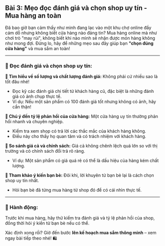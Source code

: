 ## Bài 3: Mẹo đọc đánh giá và chọn shop uy tín - Mua hàng an toàn

Đã bao giờ bạn cảm thấy như mình đang lạc vào một khu chợ online đầy cám dỗ nhưng không biết cửa hàng nào đáng tin? Mua hàng online mà như chơi trò "may rủi", không biết khi nào mình sẽ nhận được món hàng không như mong đợi. Đừng lo, hãy để những mẹo sau đây giúp bạn **"chọn đúng cửa hàng"** và mua sắm an toàn!

---

### 📌 Đọc đánh giá và chọn shop uy tín:

**🔹 Tìm hiểu về số lượng và chất lượng đánh giá:**
Không phải cứ nhiều sao là tốt đâu nhé!  
- Đọc kỹ các đánh giá chi tiết từ khách hàng cũ, đặc biệt là những đánh giá có ảnh chụp thực tế.  
- Ví dụ: Nếu một sản phẩm có 100 đánh giá tốt nhưng không có ảnh, hãy cẩn thận!

**🔹 Chú ý đến tỷ lệ phản hồi của cửa hàng:**
Một cửa hàng uy tín thường phản hồi nhanh và chuyên nghiệp.  
- Kiểm tra xem shop có trả lời các thắc mắc của khách hàng không.  
- Điều này cho thấy họ quan tâm và có trách nhiệm với khách hàng.

**🔹 So sánh giá cả và chính sách:**
Giá cả không chênh lệch quá lớn so với thị trường và có chính sách đổi trả rõ ràng.  
- Ví dụ: Một sản phẩm có giá quá rẻ có thể là dấu hiệu của hàng kém chất lượng.

**🔹 Tham khảo ý kiến bạn bè:**
Đôi khi, lời khuyên từ bạn bè lại là cách chọn shop uy tín nhất.  
- Hỏi bạn bè đã từng mua hàng từ shop đó để có cái nhìn thực tế.

---

### 🚀 Hành động:

Trước khi mua hàng, hãy thử kiểm tra đánh giá và tỷ lệ phản hồi của shop, đồng thời hỏi ý kiến từ bạn bè nếu có thể.

Xác định xong rồi? Giờ đến bước **lên kế hoạch mua sắm thông minh** – xem ngay bài tiếp theo nhé! 🛍️